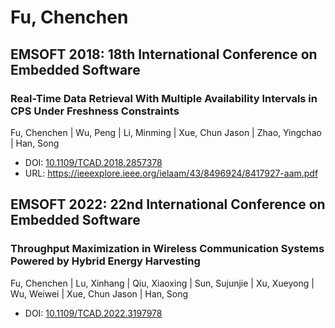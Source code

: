 # Fu, Chenchen

## EMSOFT 2018: 18th International Conference on Embedded Software

### Real-Time Data Retrieval With Multiple Availability Intervals in CPS Under Freshness Constraints
Fu, Chenchen | Wu, Peng | Li, Minming | Xue, Chun Jason | Zhao, Yingchao | Han, Song
* DOI: [10.1109/TCAD.2018.2857378](https://doi.org/10.1109/TCAD.2018.2857378)
* URL: <https://ieeexplore.ieee.org/ielaam/43/8496924/8417927-aam.pdf>

## EMSOFT 2022: 22nd International Conference on Embedded Software

### Throughput Maximization in Wireless Communication Systems Powered by Hybrid Energy Harvesting
Fu, Chenchen | Lu, Xinhang | Qiu, Xiaoxing | Sun, Sujunjie | Xu, Xueyong | Wu, Weiwei | Xue, Chun Jason | Han, Song
* DOI: [10.1109/TCAD.2022.3197978](https://doi.org/10.1109/TCAD.2022.3197978)


